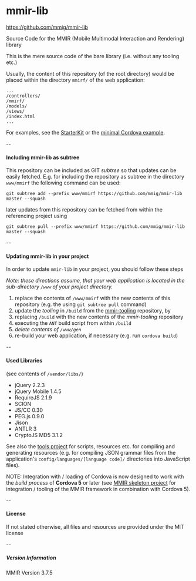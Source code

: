 mmir-lib
========

https://github.com/mmig/mmir-lib


Source Code for the MMIR (Mobile Multimodal Interaction and Rendering) library 

This is the mere source code of the bare library (i.e. without any tooling etc.)

Usually, the content of this repository (of the root directory)
would be placed within the directory ```mmirf/``` of the web application:

    ...
    /controllers/
    /mmirf/
    /models/
    /views/
    /index.html
    ...

For examples, see the [StarterKit][1] or the [minimal Cordova example][2].

--
#### Including mmir-lib as subtree

This repository can be included as GIT _subtree_ so that updates can be easily fetched.
E.g. for including the repository as subtree in the directory ```www/mmirf``` the 
following command can be used:

    git subtree add --prefix www/mmirf https://github.com/mmig/mmir-lib master --squash

later updates from this repository can be fetched from within the referencing project using

    git subtree pull --prefix www/mmirf https://github.com/mmig/mmir-lib master --squash

--
#### Updating mmir-lib in your project

In order to update `mmir-lib` in your project, you should follow these steps

_Note: these directions assume, that your web application is located in the
       sub-directory `/www` of your project directory._  

 1. replace the contents of `/www/mmirf` with the new contents of this repository 
    (e.g. the using `git subtree pull` command)
 1. update the _tooling_ in `/build` from the [mmir-tooling][3] repository, by
   1. replacing `/build` with the new contents of the _mmir-tooling_ repository
   1. executing the `ANT` build script from within `/build`
 1. _delete contents of `/www/gen`_
 1. re-build your web application, if necessary (e.g. run `cordova build`)

--
#### Used Libraries

(see contents of ```/vendor/libs/```)

 * jQuery 2.2.3
 * jQuery Mobile 1.4.5
 * RequireJS 2.1.9
 * SCION
 * JS/CC 0.30
 * PEG.js 0.9.0
 * Jison
 * ANTLR 3
 * CryptoJS MD5 3.1.2



See also the [tools project][3] for scripts, resources etc. for compiling and generating resources
(e.g. for compiling JSON grammar files from the application's `config/languages/[language code]/`
directories into JavaScript files).

NOTE: Integration with / loading of Cordova is now designed to work with the _build process_
      of **Cordova 5** or later (see [MMIR skeleton project][2] for integration / tooling of the MMIR framework
      in combination with Cordova 5).

--
#### License

If not stated otherwise, all files and resources are provided under the MIT license


--
##### Version Information

 MMIR Version 3.7.5


[1]: https://github.com/mmig/mmir-starter-kit
[2]: https://github.com/mmig/mmir-cordova
[3]: https://github.com/mmig/mmir-tooling

